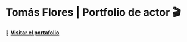 #  **Tomás Flores | Portfolio de actor** 🎬

🔗 **[Visitar el portafolio](https://tomasrome.github.io/Tomas-Flores-Actor-Portfolio/)**
